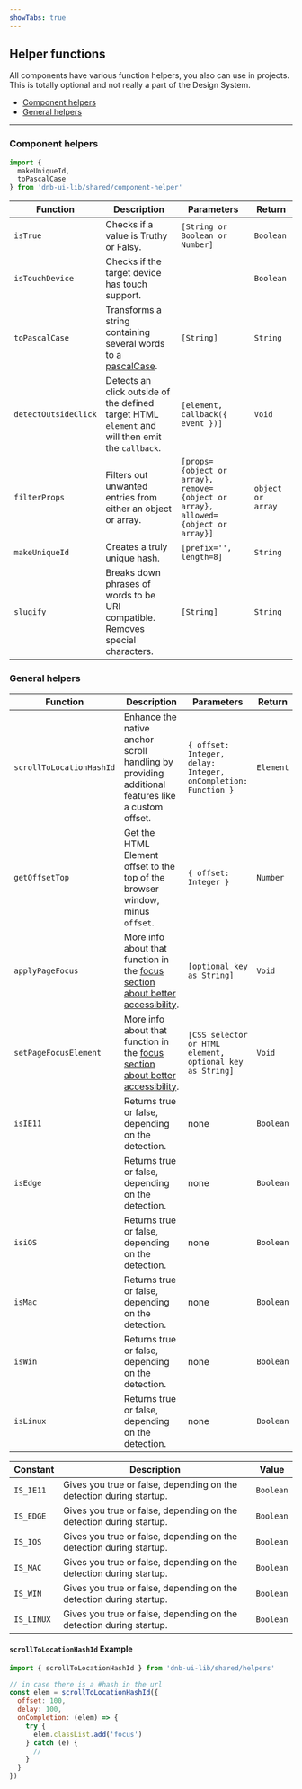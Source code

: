 ```yaml
---
showTabs: true
---
```


## Helper functions

All components have various function helpers, you also can use in projects. This is totally optional and not really a part of the Design System.

- [Component helpers](#component-helpers)
- [General helpers](#general-helpers)

---

### Component helpers

```js
import {
  makeUniqueId,
  toPascalCase
} from 'dnb-ui-lib/shared/component-helper'
```

| Function             | Description                                                                                      | Parameters                                                                       | Return            |
| -------------------- | ------------------------------------------------------------------------------------------------ | -------------------------------------------------------------------------------- | ----------------- |
| `isTrue`             | Checks if a value is Truthy or Falsy.                                                            | `[String or Boolean or Number]`                                                  | `Boolean`         |
| `isTouchDevice`      | Checks if the target device has touch support.                                                   |                                                                                  | `Boolean`         |
| `toPascalCase`       | Transforms a string containing several words to a [pascalCase](!/uilib/development/naming).      | `[String]`                                                                       | `String`          |
| `detectOutsideClick` | Detects an click outside of the defined target HTML `element` and will then emit the `callback`. | `[element, callback({ event })]`                                                 | `Void`            |
| `filterProps`        | Filters out unwanted entries from either an object or array.                                     | `[props={object or array}, remove={object or array}, allowed={object or array}]` | `object or array` |
| `makeUniqueId`       | Creates a truly unique hash.                                                                     | `[prefix='', length=8]`                                                          | `String`          |
| `slugify`            | Breaks down phrases of words to be URI compatible. Removes special characters.                   | `[String]`                                                                       | `String`          |

### General helpers

| Function                 | Description                                                                                                                     | Parameters                                                    | Return    |
| ------------------------ | ------------------------------------------------------------------------------------------------------------------------------- | ------------------------------------------------------------- | --------- |
| `scrollToLocationHashId` | Enhance the native anchor scroll handling by providing additional features like a custom offset.                                | `{ offset: Integer, delay: Integer, onCompletion: Function }` | `Element` |
| `getOffsetTop`           | Get the HTML Element offset to the top of the browser window, minus `offset`.                                                   | `{ offset: Integer }`                                         | `Number`  |
| `applyPageFocus`         | More info about that function in the [focus section about better accessibility](/uilib/usage/accessibility/focus#focus-helper). | `[optional key as String]`                                    | `Void`    |
| `setPageFocusElement`    | More info about that function in the [focus section about better accessibility](/uilib/usage/accessibility/focus#focus-helper). | `[CSS selector or HTML element, optional key as String]`      | `Void`    |
| `isIE11`                 | Returns true or false, depending on the detection.                                                                              | none                                                          | `Boolean` |
| `isEdge`                 | Returns true or false, depending on the detection.                                                                              | none                                                          | `Boolean` |
| `isiOS`                  | Returns true or false, depending on the detection.                                                                              | none                                                          | `Boolean` |
| `isMac`                  | Returns true or false, depending on the detection.                                                                              | none                                                          | `Boolean` |
| `isWin`                  | Returns true or false, depending on the detection.                                                                              | none                                                          | `Boolean` |
| `isLinux`                | Returns true or false, depending on the detection.                                                                              | none                                                          | `Boolean` |

| Constant   | Description                                                         | Value     |
| ---------- | ------------------------------------------------------------------- | --------- |
| `IS_IE11`  | Gives you true or false, depending on the detection during startup. | `Boolean` |
| `IS_EDGE`  | Gives you true or false, depending on the detection during startup. | `Boolean` |
| `IS_IOS`   | Gives you true or false, depending on the detection during startup. | `Boolean` |
| `IS_MAC`   | Gives you true or false, depending on the detection during startup. | `Boolean` |
| `IS_WIN`   | Gives you true or false, depending on the detection during startup. | `Boolean` |
| `IS_LINUX` | Gives you true or false, depending on the detection during startup. | `Boolean` |

#### `scrollToLocationHashId` Example

```js
import { scrollToLocationHashId } from 'dnb-ui-lib/shared/helpers'

// in case there is a #hash in the url
const elem = scrollToLocationHashId({
  offset: 100,
  delay: 100,
  onCompletion: (elem) => {
    try {
      elem.classList.add('focus')
    } catch (e) {
      //
    }
  }
})
```
